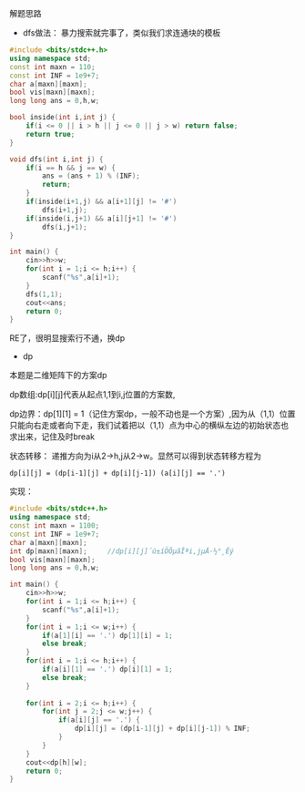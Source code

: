 解题思路
- dfs做法：
暴力搜索就完事了，类似我们求连通块的模板

```cpp
#include <bits/stdc++.h>
using namespace std;
const int maxn = 110;
const int INF = 1e9+7;
char a[maxn][maxn];
bool vis[maxn][maxn];
long long ans = 0,h,w;

bool inside(int i,int j) {
	if(i <= 0 || i > h || j <= 0 || j > w) return false;
	return true;
}

void dfs(int i,int j) {
	if(i == h && j == w) {
		ans = (ans + 1) % (INF);
		return;
	}
	if(inside(i+1,j) && a[i+1][j] != '#') 
 		dfs(i+1,j);
	if(inside(i,j+1) && a[i][j+1] != '#') 
		dfs(i,j+1);
}

int main() {
	cin>>h>>w;
	for(int i = 1;i <= h;i++) {
		scanf("%s",a[i]+1);
	}
	dfs(1,1);
	cout<<ans;
	return 0;
} 

```
RE了，很明显搜索行不通，换dp

- dp

本题是二维矩阵下的方案dp

dp数组:dp[i][j]代表从起点1,1到i,j位置的方案数,

dp边界：dp[1][1] = 1（记住方案dp，一般不动也是一个方案）,因为从（1,1）位置只能向右走或者向下走，我们试着把以（1,1）点为中心的横纵左边的初始状态也求出来，记住及时break

状态转移：
递推方向为i从2->h,j从2->w。显然可以得到状态转移方程为

```
dp[i][j] = (dp[i-1][j] + dp[i][j-1]) (a[i][j] == '.')

```

实现：

```cpp
#include <bits/stdc++.h>
using namespace std;
const int maxn = 1100;
const int INF = 1e9+7;
char a[maxn][maxn];
int dp[maxn][maxn];		//dp[i][j]´ú±íÖÕµãÎªi,jµÄ·½°¸Êý 
bool vis[maxn][maxn];
long long ans = 0,h,w;

int main() {
	cin>>h>>w;
	for(int i = 1;i <= h;i++) {
		scanf("%s",a[i]+1);
	}
	for(int i = 1;i <= w;i++) {
		if(a[1][i] == '.') dp[1][i] = 1;
		else break;
	}
	for(int i = 1;i <= h;i++) {
		if(a[i][1] == '.') dp[i][1] = 1;
		else break;
	}
	
	for(int i = 2;i <= h;i++) {
		for(int j = 2;j <= w;j++) {
			if(a[i][j] == '.') {
				dp[i][j] = (dp[i-1][j] + dp[i][j-1]) % INF;
			}
		}
	}
	cout<<dp[h][w];
	return 0;
}  
```

